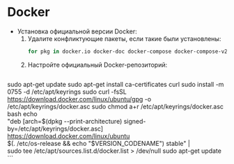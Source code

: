 # Docker #

- Установка официальной версии Docker:
    1. Удалите конфликтующие пакеты, если такие были установлены:
        ```bash
        for pkg in docker.io docker-doc docker-compose docker-compose-v2 podman-docker containerd runc; do sudo apt-get remove $pkg; done
        ```
    2. Настройте официальный Docker-репозиторий:
        ```bash
sudo apt-get update
sudo apt-get install ca-certificates curl
sudo install -m 0755 -d /etc/apt/keyrings
sudo curl -fsSL https://download.docker.com/linux/ubuntu/gpg -o /etc/apt/keyrings/docker.asc
sudo chmod a+r /etc/apt/keyrings/docker.asc
            ```
            ```bash
echo \
  "deb [arch=$(dpkg --print-architecture) signed-by=/etc/apt/keyrings/docker.asc] https://download.docker.com/linux/ubuntu \
  $(. /etc/os-release && echo "$VERSION_CODENAME") stable" | \
  sudo tee /etc/apt/sources.list.d/docker.list > /dev/null
sudo apt-get update
            ```
